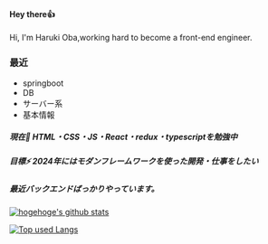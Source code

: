 #### Hey there👍
Hi, I'm Haruki Oba,working hard to become a front-end engineer.

### 最近
- springboot
- DB
- サーバー系
- 基本情報



##### 現在🌱  HTML・CSS・JS・React・redux・typescriptを勉強中
##### 目標⚡  2024年にはモダンフレームワークを使った開発・仕事をしたい
##### 最近バックエンドばっかりやっています。

<!-- リポジトリステータス -->
[![hogehoge's github stats](https://github-readme-stats.vercel.app/api?username=haruki0314&hide=contribs&count_private=true&show_icons=true&theme=tokyonight)](https://github.com/haruki0314/)

<!-- ソースコード統計 -->
[![Top used Langs](https://github-readme-stats.vercel.app/api/top-langs/?username=haruki0314&layout=compact&theme=tokyonight)](https://github.com/haruki0314/)

